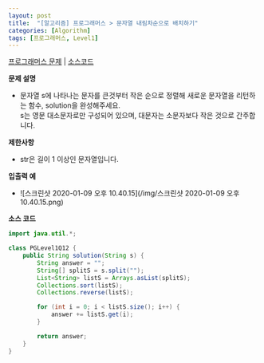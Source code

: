 ```yaml
---
layout: post
title:  "[알고리즘] 프로그래머스 > 문자열 내림차순으로 배치하기"
categories: [Algorithm]
tags: [프로그래머스, Level1]
---
```


[프로그래머스 문제](https://programmers.co.kr/learn/courses/30/lessons/12917) | [소스코드](https://github.com/TaeHyungK/algorithm/blob/master/src/programmers/level1/PGLevel1Q11.java) 

**문제 설명**

  - 문자열 s에 나타나는 문자를 큰것부터 작은 순으로 정렬해 새로운 문자열을 리턴하는 함수, solution을 완성해주세요.
    <br>s는 영문 대소문자로만 구성되어 있으며, 대문자는 소문자보다 작은 것으로 간주합니다.

**제한사항**

 - str은 길이 1 이상인 문자열입니다.

**입출력 예**
- ![스크린샷 2020-01-09 오후 10.40.15](/img/스크린샷 2020-01-09 오후 10.40.15.png)

**소스 코드**

```java
import java.util.*;

class PGLevel1Q12 {
    public String solution(String s) {
        String answer = "";
        String[] splitS = s.split("");
        List<String> listS = Arrays.asList(splitS);
        Collections.sort(listS);
        Collections.reverse(listS);

        for (int i = 0; i < listS.size(); i++) {
            answer += listS.get(i);
        }

        return answer;
    }
}
```